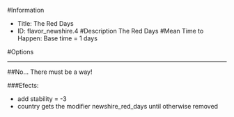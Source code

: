 #Information
 - Title: The Red Days
 - ID: flavor_newshire.4
#Description
The Red Days
#Mean Time to Happen:
Base time = 1 days

#Options

___
##No... There must be a way!

###Efects:<ul><li>add stability = -3</li><li>country gets the modifier newshire_red_days until otherwise removed</li></ul>
